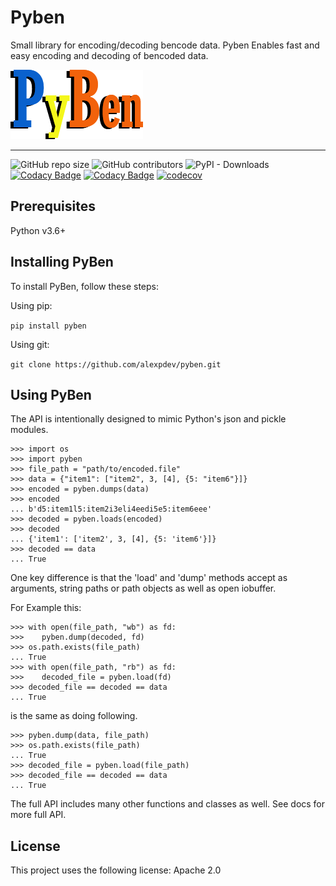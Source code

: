 # Pyben

Small library for encoding/decoding bencode data.
Pyben Enables fast and easy encoding and decoding of bencoded data.

![PyBen](./assets/pyben.png)

---------

![GitHub repo size](https://img.shields.io/github/repo-size/alexpdev/pyben&style=flat-square)
![GitHub contributors](https://img.shields.io/github/license/alexpdev/pyben)
![PyPI - Downloads](https://img.shields.io/pypi/dm/pyben?color=%23CC3919&label=PyPi%20Downloads&logo=PyPi&logoColor=cyan&style=flat-square)
[![Codacy Badge](https://app.codacy.com/project/badge/Grade/af86338dcf0a4a899228df470d20e894)](https://www.codacy.com/gh/alexpdev/pyben/dashboard?utm_source=github.com&amp;utm_medium=referral&amp;utm_content=alexpdev/pyben&amp;utm_campaign=Badge_Grade)
[![Codacy Badge](https://app.codacy.com/project/badge/Coverage/af86338dcf0a4a899228df470d20e894)](https://www.codacy.com/gh/alexpdev/pyben/dashboard?utm_source=github.com&utm_medium=referral&utm_content=alexpdev/pyben&utm_campaign=Badge_Coverage)
[![codecov](https://codecov.io/gh/alexpdev/pyben/branch/master/graph/badge.svg?token=N6TCUUQ6CJ)](https://codecov.io/gh/alexpdev/pyben)

## Prerequisites

Python v3.6+

## Installing PyBen

To install PyBen, follow these steps:

Using pip:

`pip install pyben`

Using git:

`git clone https://github.com/alexpdev/pyben.git`

## Using PyBen

The API is intentionally designed to mimic Python's json and pickle modules.

    >>> import os
    >>> import pyben
    >>> file_path = "path/to/encoded.file"
    >>> data = {"item1": ["item2", 3, [4], {5: "item6"}]}
    >>> encoded = pyben.dumps(data)
    >>> encoded
    ... b'd5:item1l5:item2i3eli4eedi5e5:item6eee'
    >>> decoded = pyben.loads(encoded)
    >>> decoded
    ... {'item1': ['item2', 3, [4], {5: 'item6'}]}
    >>> decoded == data
    ... True

One key difference is that the 'load' and 'dump' methods accept as arguments,
string paths or path objects as well as open iobuffer.

For Example this:

    >>> with open(file_path, "wb") as fd:
    >>>    pyben.dump(decoded, fd)
    >>> os.path.exists(file_path)
    ... True
    >>> with open(file_path, "rb") as fd:
    >>>    decoded_file = pyben.load(fd)
    >>> decoded_file == decoded == data
    ... True

is the same as doing following.

    >>> pyben.dump(data, file_path)
    >>> os.path.exists(file_path)
    ... True
    >>> decoded_file = pyben.load(file_path)
    >>> decoded_file == decoded == data
    ... True

The full API includes many other functions and classes as well.
See docs for more full API.

## License

This project uses the following license: Apache 2.0

